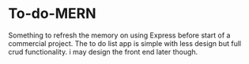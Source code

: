 # To-do-MERN
Something to refresh the memory on using Express before start of a commercial project. The to do list app is simple with less design but full crud functionality. i may design the front end later though.
